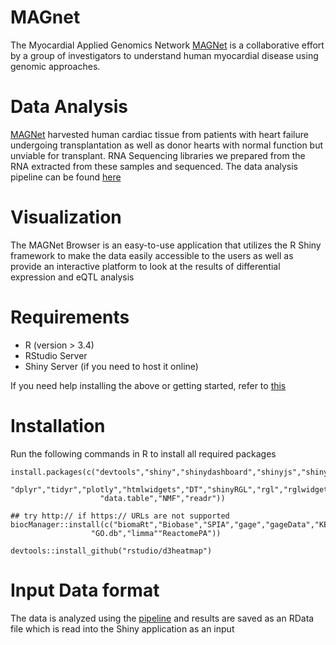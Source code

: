 # MAGnet
The Myocardial Applied Genomics Network [MAGNet](www.med.upenn.edu/magnet) is a collaborative effort by a group of investigators to understand human myocardial disease using genomic approaches. 

# Data Analysis
[MAGNet](www.med.upenn.edu/magnet) harvested human cardiac tissue from patients with heart failure undergoing transplantation as well as donor hearts with normal function but unviable for transplant.  RNA Sequencing libraries we prepared from the RNA extracted from these samples and sequenced. The data analysis pipeline can be found [here](https://github.com/mpmorley/MAGNet)


# Visualization
The MAGNet Browser is an easy-to-use application that utilizes the R Shiny framework to make the data easily accessible to the users as well as provide an interactive platform to look at the results of differential expression and eQTL analysis

# Requirements
- R (version > 3.4)
- RStudio Server
- Shiny Server (if you need to host it online)

If you need help installing the above or getting started, refer to [this](https://deanattali.com/2015/05/09/setup-rstudio-shiny-server-digital-ocean/#install-r)

# Installation
Run the following commands in R to install all required packages
```
install.packages(c("devtools","shiny","shinydashboard","shinyjs","shinyBS","RColorBrewer","reshape2","ggplot2","ggrepel",
                   "dplyr","tidyr","plotly","htmlwidgets","DT","shinyRGL","rgl","rglwidget","readxl","png","FactoMineR","factoextra"
                    "data.table","NMF","readr"))

## try http:// if https:// URLs are not supported
biocManager::install(c("biomaRt","Biobase","SPIA","gage","gageData","KEGGgraph","KEGGREST",
                  "GO.db","limma""ReactomePA"))
                  
devtools::install_github("rstudio/d3heatmap")
```

# Input Data format
The data is analyzed using the [pipeline](https://github.com/mpmorley/MAGNet) and results are saved as an RData file which is read into the Shiny application as an input
